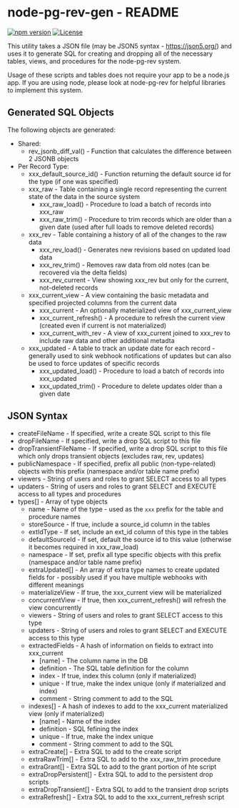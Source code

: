 # node-pg-rev-gen - README
[![npm version](https://badge.fury.io/js/@msamblanet%2Fnode-pg-rev-gen.svg)](https://badge.fury.io/js/@msamblanet%2Fnode-pg-rev-gen)
[![License](https://img.shields.io/badge/License-Apache%202.0-blue.svg)](https://opensource.org/licenses/Apache-2.0)

This utility takes a JSON file (may be JSON5 syntax - https://json5.org/) and uses it to generate SQL for creating
and dropping all of the necessary tables, views, and procedures for the node-pg-rev system.

Usage of these scripts and tables does not require your app to be a node.js app.  If you are using node, please look at node-pg-rev for helpful libraries to implement this system.

## Generated SQL Objects

The following objects are generated:

- Shared:
  - rev_jsonb_diff_val() - Function that calculates the difference between 2 JSONB objects
- Per Record Type:
  - xxx_default_source_id() - Function returning the default source id for the type (if one was specified)
  - xxx_raw - Table containing a single record representing the current state of the data in the source system
    - xxx_raw_load() - Procedure to load a batch of records into xxx_raw
    - xxx_raw_trim() - Procedure to trim records which are older than a given date (used after full loads to remove deleted records)
  - xxx_rev - Table containing a history of all of the changes to the raw data
    - xxx_rev_load() - Generates new revisions based on updated load data
    - xxx_rev_trim() - Removes raw data from old notes (can be recovered via the delta fields)
    - xxx_rev_current - View showing xxx_rev but only for the current, not-deleted records
  - xxx_current_view - A view containing the basic metadata and specified projected columns from the current data
    - xxx_current - An optionally materialized view of xxx_current_view
    - xxx_current_refresh() - A procedure to refresh the current view (created even if current is not materialized)
    - xxx_current_with_rev - A view of xxx_current joined to xxx_rev to include raw data and other additional metadta
  - xxx_updated - A table to track an update date for each record - generally used to sink webhook notifications of updates but can also be used to force updates of specific records
    - xxx_updated_load() - Procedure to load a batch of records into xxx_updated
    - xxx_updated_trim() - Procedure to delete updates older than a given date

## JSON Syntax

- createFileName - If specified, write a create SQL script to this file
- dropFileName - If specified, write a drop SQL script to this file
- dropTransientFileName - If specified, write a drop SQL script to this file which only drops transient objects (excludes raw, rev, updates)
- publicNamespace - If specified, prefix all public (non-type-related) objects with this prefix (namespace and/or table name prefix)
- viewers - String of users and roles to grant SELECT access to all types
- updaters - String of users and roles to grant SELECT and EXECUTE access to all types and procedures
- types[] - Array of type objects
  - name - Name of the type - used as the ```xxx``` prefix for the table and procedure names
  - storeSource - If true, include a source_id column in the tables
  - extIdType - If set, include an ext_id column of this type in the tables
  - defaultSourceId - If set, default the source id to this value (otherwise it becomes required in xxx_raw_load)
  - namespace - If set, prefix all type specific objects with this prefix (namespace and/or table name prefix)
  - extraUpdated[] - An array of extra type names to create updated fields for - possibly used if you have multiple webhooks with different meanings
  - materializeView - If true, the xxx_current view will be materialized
  - concurrentView - If true, then xxx_current_refresh() will refresh the view concurrently
  - viewers - String of users and roles to grant SELECT access to this type
  - updaters - String of users and roles to grant SELECT and EXECUTE access to this type
  - extractedFields - A hash of information on fields to extract into xxx_current
    - [name] - The column name in the DB
    - definition - The SQL table definition for the column
    - index - If true, index this column (only if materialized)
    - unique - If true, make the index unique (only if materialized and index)
    - comment - String comment to add to the SQL
  - indexes[] - A hash of indexes to add to the xxx_current materialized view (only if materialized)
    - [name] - Name of the index
    - definition - SQL fefining the index
    - unique - If true, make the index unique
    - comment - String comment to add to the SQL
  - extraCreate[] - Extra SQL to add to the create script
  - extraRawTrim[] - Extra SQL to add to the xxx_raw_trim procedure
  - extraGrant[] - Extra SQL to add to the grant portion of hte script
  - extraDropPersistent[] - Extra SQL to add to the persistent drop scripts
  - extraDropTransient[] - Extra SQL to add to the transient drop scripts
  - extraRefresh[] - Extra SQL to add to the xxx_current_refresh script

